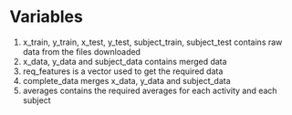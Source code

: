 # Variables

1. x_train, y_train, x_test, y_test, subject_train, subject_test contains raw data from the files downloaded
2. x_data, y_data and subject_data contains merged data
3. req_features is a vector used to get the required data
4. complete_data merges x_data, y_data and subject_data
5. averages contains the required averages for each activity and each subject